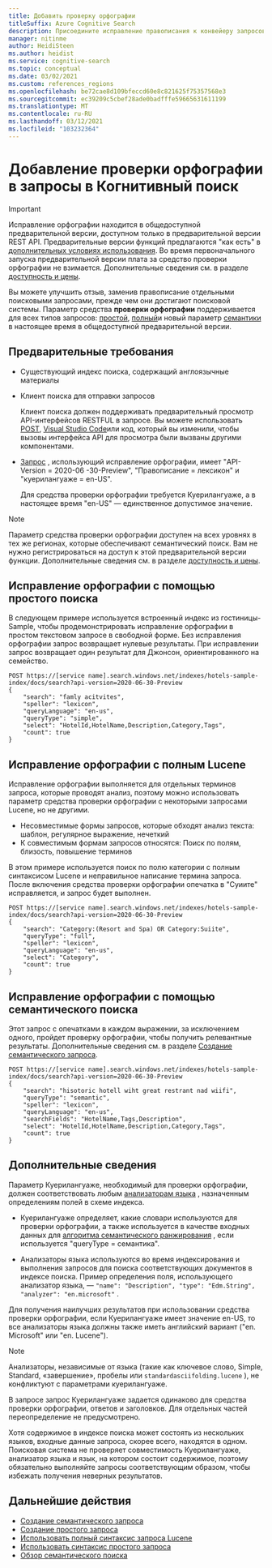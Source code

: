 ```yaml
---
title: Добавить проверку орфографии
titleSuffix: Azure Cognitive Search
description: Присоедините исправление правописания к конвейеру запросов, чтобы исправить опечатки в терминах запроса перед выполнением запроса.
manager: nitinme
author: HeidiSteen
ms.author: heidist
ms.service: cognitive-search
ms.topic: conceptual
ms.date: 03/02/2021
ms.custom: references_regions
ms.openlocfilehash: be72cae8d109bfeccd60e8c821625f75357568e3
ms.sourcegitcommit: ec39209c5cbef28ade0badfffe59665631611199
ms.translationtype: MT
ms.contentlocale: ru-RU
ms.lasthandoff: 03/12/2021
ms.locfileid: "103232364"
---
```

# <a name="add-spell-check-to-queries-in-cognitive-search"></a>Добавление проверки орфографии в запросы в Когнитивный поиск

> [!IMPORTANT]
> Исправление орфографии находится в общедоступной предварительной версии, доступном только в предварительной версии REST API. Предварительные версии функций предлагаются "как есть" в [дополнительных условиях использования](https://azure.microsoft.com/support/legal/preview-supplemental-terms/). Во время первоначального запуска предварительной версии плата за средство проверки орфографии не взимается. Дополнительные сведения см. в разделе [доступность и цены](semantic-search-overview.md#availability-and-pricing).

Вы можете улучшить отзыв, заменив правописание отдельными поисковыми запросами, прежде чем они достигают поисковой системы. Параметр средства **проверки орфографии** поддерживается для всех типов запросов: [простой](query-simple-syntax.md), [полный](query-lucene-syntax.md)и новый параметр [семантики](semantic-how-to-query-request.md) в настоящее время в общедоступной предварительной версии.

## <a name="prerequisites"></a>Предварительные требования

+ Существующий индекс поиска, содержащий англоязычные материалы

+ Клиент поиска для отправки запросов

  Клиент поиска должен поддерживать предварительный просмотр API-интерфейсов RESTFUL в запросе. Вы можете использовать [POST](search-get-started-rest.md), [Visual Studio Code](search-get-started-vs-code.md)или код, который вы изменили, чтобы вызовы интерфейса API для просмотра были вызваны другими компонентами.

+ [Запрос](/rest/api/searchservice/preview-api/search-documents) , использующий исправление орфографии, имеет "API-Version = 2020-06 -30-Preview", "Правописание = лексикон" и "куерилангуаже = en-US".

  Для средства проверки орфографии требуется Куерилангуаже, а в настоящее время "en-US" — единственное допустимое значение.

> [!Note]
> Параметр средства проверки орфографии доступен на всех уровнях в тех же регионах, которые обеспечивают семантический поиск. Вам не нужно регистрироваться на доступ к этой предварительной версии функции. Дополнительные сведения см. в разделе [доступность и цены](semantic-search-overview.md#availability-and-pricing).

## <a name="spell-correction-with-simple-search"></a>Исправление орфографии с помощью простого поиска

В следующем примере используется встроенный индекс из гостиницы-Sample, чтобы продемонстрировать исправление орфографии в простом текстовом запросе в свободной форме. Без исправления орфографии запрос возвращает нулевые результаты. При исправлении запрос возвращает один результат для Джонсон, ориентированного на семейство.

```http
POST https://[service name].search.windows.net/indexes/hotels-sample-index/docs/search?api-version=2020-06-30-Preview
{
    "search": "famly acitvites",
    "speller": "lexicon",
    "queryLanguage": "en-us",
    "queryType": "simple",
    "select": "HotelId,HotelName,Description,Category,Tags",
    "count": true
}
```

## <a name="spell-correction-with-full-lucene"></a>Исправление орфографии с полным Lucene

Исправление орфографии выполняется для отдельных терминов запроса, которые проводят анализ, поэтому можно использовать параметр средства проверки орфографии с некоторыми запросами Lucene, но не другими.

+ Несовместимые формы запросов, которые обходят анализ текста: шаблон, регулярное выражение, нечеткий
+ К совместимым формам запросов относятся: Поиск по полям, близость, повышение терминов

В этом примере используется поиск по полю категории с полным синтаксисом Lucene и неправильное написание термина запроса. После включения средства проверки орфографии опечатка в "Суиите" исправляется, и запрос будет выполнен.

```http
POST https://[service name].search.windows.net/indexes/hotels-sample-index/docs/search?api-version=2020-06-30-Preview
{
    "search": "Category:(Resort and Spa) OR Category:Suiite",
    "queryType": "full",
    "speller": "lexicon",
    "queryLanguage": "en-us",
    "select": "Category",
    "count": true
}
```

## <a name="spell-correction-with-semantic-search"></a>Исправление орфографии с помощью семантического поиска

Этот запрос с опечатками в каждом выражении, за исключением одного, пройдет проверку орфографии, чтобы получить релевантные результаты. Дополнительные сведения см. в разделе [Создание семантического запроса](semantic-how-to-query-request.md).

```http
POST https://[service name].search.windows.net/indexes/hotels-sample-index/docs/search?api-version=2020-06-30-Preview     
{
    "search": "hisotoric hotell wiht great restrant nad wiifi",
    "queryType": "semantic",
    "speller": "lexicon",
    "queryLanguage": "en-us",
    "searchFields": "HotelName,Tags,Description",
    "select": "HotelId,HotelName,Description,Category,Tags",
    "count": true
}
```

## <a name="language-considerations"></a>Дополнительные сведения

Параметр Куерилангуаже, необходимый для проверки орфографии, должен соответствовать любым [анализаторам языка](index-add-language-analyzers.md) , назначенным определениям полей в схеме индекса. 

+ Куерилангуаже определяет, какие словари используются для проверки орфографии, а также используется в качестве входных данных для [алгоритма семантического ранжирования](semantic-answers.md) , если используется "queryType = семантика".

+ Анализаторы языка используются во время индексирования и выполнения запросов для поиска соответствующих документов в индексе поиска. Пример определения поля, использующего анализатор языка, — `"name": "Description", "type": "Edm.String", "analyzer": "en.microsoft"` .

Для получения наилучших результатов при использовании средства проверки орфографии, если Куерилангуаже имеет значение en-US, то все анализаторы языка должны также иметь английский вариант ("en. Microsoft" или "en. Lucene").

> [!NOTE]
> Анализаторы, независимые от языка (такие как ключевое слово, Simple, Standard, «завершение», пробелы или `standardasciifolding.lucene` ), не конфликтуют с параметрами куерилангуаже.

В запросе запрос Куерилангуаже задается одинаково для средства проверки орфографии, ответов и заголовков. Для отдельных частей переопределение не предусмотрено.

Хотя содержимое в индексе поиска может состоять из нескольких языков, входные данные запроса, скорее всего, находятся в одном. Поисковая система не проверяет совместимость Куерилангуаже, анализатор языка и язык, на котором состоит содержимое, поэтому обязательно выполняйте запросы соответствующим образом, чтобы избежать получения неверных результатов.

## <a name="next-steps"></a>Дальнейшие действия

+ [Создание семантического запроса](semantic-how-to-query-request.md)
+ [Создание простого запроса](search-query-create.md)
+ [Использовать полный синтаксис запроса Lucene](query-Lucene-syntax.md)
+ [Использовать синтаксис простого запроса](query-simple-syntax.md)
+ [Обзор семантического поиска](semantic-search-overview.md)